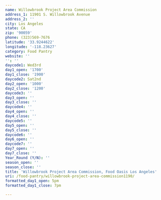 ```yaml
---
name: Willowbrook Project Area Commission
address_1: 11901 S. Willowbrook Avenue
address_2: ''
city: Los Angeles
state: CA
zip: '90059'
phone: (323)569-7676
latitude: '33.9244622'
longitude: '-118.23627'
category: Food Pantry
website: ''
'': ''
daycode1: Wed3rd
day1_open: '1700'
day1_close: '1900'
daycode2: Sat2nd
day2_open: '1000'
day2_close: '1200'
daycode3: ''
day3_open: ''
day3_close: ''
daycode4: ''
day4_open: ''
day4_close: ''
daycode5: ''
day5_open: ''
day5_close: ''
daycode6: ''
day6_open: ''
daycode7: ''
day7_open: ''
day7_close: ''
Year_Round (Y/N): ''
season_open: ''
season_close: ''
title: 'Willowbrook Project Area Commission, Food Oasis Los Angeles'
uri: /food-pantry/willowbrook-project-area-commission1190/
formatted_day1_open: 5pm
formatted_day1_close: 7pm

---
```


